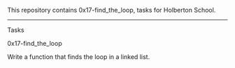 This repository contains 0x17-find_the_loop, tasks for Holberton School.

<hr />

Tasks

0x17-find_the_loop

Write a function that finds the loop in a linked list.